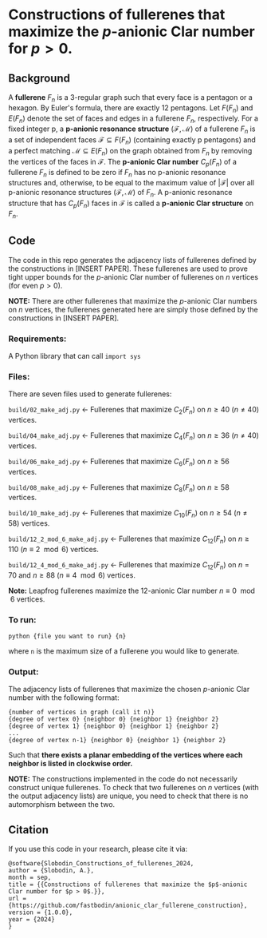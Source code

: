 # Constructions of fullerenes that maximize the $p$-anionic Clar number for $p > 0$.

## Background

A **fullerene** $F_n$ is a 3-regular graph such that every face is a pentagon
or a hexagon. By Euler's formula, there are exactly 12 pentagons. Let $F(F_n)$
and $E(F_n)$ denote the set of faces and edges in a fullerene $F_n$,
respectively. For a fixed integer p, a **p-anionic resonance structure**
$(\mathcal{F}, \mathcal{M})$ of a fullerene $F_n$ is a set of independent faces
$\mathcal{F} \subseteq F(F_n)$ (containing exactly p pentagons) and a perfect
matching $\mathcal{M} \subseteq E(F_n)$ on the graph obtained from $F_n$ by
removing the vertices of the faces in $\mathcal{F}$. The **p-anionic Clar
number** $C_p(F_n)$ of a fullerene $F_n$ is defined to be zero if $F_n$ has no
p-anionic resonance structures and, otherwise, to be equal to the maximum value
of $|\mathcal{F}|$ over all p-anionic resonance structures $(\mathcal{F},
\mathcal{M})$ of $F_n$. A p-anionic resonance structure that has $C_p(F_n)$
faces in $\mathcal{F}$ is called a **p-anionic Clar structure** on $F_n$.

## Code

The code in this repo generates the adjacency lists of fullerenes defined
by the constructions in [INSERT PAPER]. These fullerenes are used to prove
tight upper bounds for the $p$-anionic Clar number of fullerenes on $n$ vertices
(for even $p > 0$).

**NOTE:** There are other fullerenes that maximize the $p$-anionic Clar
numbers on $n$ vertices, the fullerenes generated here are simply
those defined by the constructions in [INSERT PAPER].

### Requirements:

A Python library that can call `import sys`

### Files:

There are seven files used to generate fullerenes:

`build/02_make_adj.py` <- Fullerenes that maximize $C_2(F_n)$ on $n \ge 40$ ($n
\neq 40$) vertices.

`build/04_make_adj.py` <- Fullerenes that maximize $C_4(F_n)$ on $n \ge 36$ ($n
\neq 40$) vertices.

`build/06_make_adj.py` <- Fullerenes that maximize $C_6(F_n)$ on $n \ge 56$
vertices.

`build/08_make_adj.py` <- Fullerenes that maximize $C_8(F_n)$ on $n \ge 58$
vertices.

`build/10_make_adj.py` <- Fullerenes that maximize $C_{10}(F_n)$ on $n \ge 54$
($n \neq 58$) vertices.

`build/12_2_mod_6_make_adj.py` <- Fullerenes that maximize $C_{12}(F_n)$ on $n
\ge 110$ ($n \equiv 2 \mod{6}$) vertices.

`build/12_4_mod_6_make_adj.py` <- Fullerenes that maximize $C_{12}(F_n)$ on $n
= 70$ and $n \ge 88$ ($n \equiv 4 \mod{6}$) vertices.

**Note:** Leapfrog fullerenes maximize the 12-anionic Clar number
$n \equiv 0 \mod{6}$ vertices.

### To run:

`python {file you want to run} {n}`

where `n` is the maximum size of a fullerene you would like to generate.

### Output:

The adjacency lists of fullerenes that maximize the chosen $p$-anionic
Clar number with the following format:

```
{number of vertices in graph (call it n)}
{degree of vertex 0} {neighbor 0} {neighbor 1} {neighbor 2}
{degree of vertex 1} {neighbor 0} {neighbor 1} {neighbor 2}
...
{degree of vertex n-1} {neighbor 0} {neighbor 1} {neighbor 2}
```

Such that **there exists a planar embedding of the vertices where each neighbor
is listed in clockwise order.**

**NOTE:** The constructions implemented in the code do not necessarily
construct unique fullerenes. To check that two fullerenes on $n$ vertices
(with the output adjacency lists) are unique, you need to check that there
is no automorphism between the two.

## Citation

If you use this code in your research, please cite it via:

```
@software{Slobodin_Constructions_of_fullerenes_2024,
author = {Slobodin, A.},
month = sep,
title = {{Constructions of fullerenes that maximize the $p$-anionic Clar number for $p > 0$.}},
url = {https://github.com/fastbodin/anionic_clar_fullerene_construction},
version = {1.0.0},
year = {2024}
}
```
